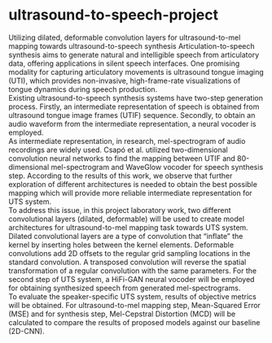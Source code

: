 # ultrasound-to-speech-project
Utilizing dilated, deformable convolution layers for ultrasound-to-mel  mapping towards ultrasound-to-speech synthesis 
Articulation-to-speech synthesis aims to generate natural and intelligible speech from articulatory data, offering   applications in silent speech interfaces. One promising modality for capturing articulatory movements is ultrasound tongue imaging (UTI), which provides non-invasive, high-frame-rate visualizations of tongue dynamics during speech production.  
Existing ultrasound-to-speech synthesis systems have two-step generation process. Firstly, an intermediate representation of speech is obtained from ultrasound tongue image frames (UTIF) sequence. Secondly, to obtain an audio waveform from the intermediate representation, a neural vocoder is employed.  
As intermediate representation, in research, mel-spectrogram of audio recordings are widely used. Csapó et al. utilized two-dimensional convolution neural networks to find the mapping between UTIF and 80-dimensional mel-spectrogram and WaveGlow vocoder for speech synthesis step. According to the results of this work, we observe that further exploration of different architectures is needed to obtain the best possible mapping which will provide more reliable intermediate representation for UTS system.  
To address this issue, in this project laboratory work, two  different convolutional layers (dilated, deformable) will be used to create model architectures for ultrasound-to-mel mapping task towards UTS system. Dilated convolutional layers are a type of convolution that “inflate” the kernel by inserting holes between the kernel elements. Deformable convolutions add 2D offsets to the regular grid sampling locations in the standard convolution. A transposed convolution will reverse the spatial transformation of a regular convolution with the same parameters. 
For the second step of UTS system, a HiFi-GAN neural vocoder will be employed for obtaining synthesized speech from generated mel-spectrograms.  
To evaluate the speaker-specific UTS system, results of objective metrics will be obtained.  For ultrasound-to-mel mapping step, Mean-Squared Error (MSE) and for synthesis step, Mel-Cepstral Distortion (MCD) will be calculated to compare the results of proposed models against our baseline (2D-CNN).  

